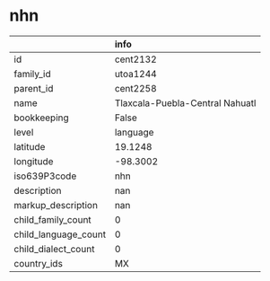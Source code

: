# nhn
|                      | info                            |
|:---------------------|:--------------------------------|
| id                   | cent2132                        |
| family_id            | utoa1244                        |
| parent_id            | cent2258                        |
| name                 | Tlaxcala-Puebla-Central Nahuatl |
| bookkeeping          | False                           |
| level                | language                        |
| latitude             | 19.1248                         |
| longitude            | -98.3002                        |
| iso639P3code         | nhn                             |
| description          | nan                             |
| markup_description   | nan                             |
| child_family_count   | 0                               |
| child_language_count | 0                               |
| child_dialect_count  | 0                               |
| country_ids          | MX                              |